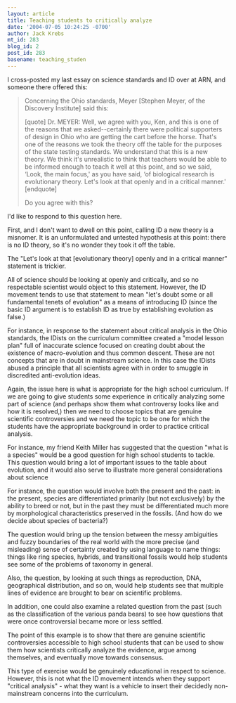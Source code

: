 ```yaml
---
layout: article
title: Teaching students to critically analyze
date: '2004-07-05 10:24:25 -0700'
author: Jack Krebs
mt_id: 283
blog_id: 2
post_id: 283
basename: teaching_studen
---
```

I cross-posted my last essay on science standards and ID over at ARN, and someone there offered this:

> Concerning the Ohio standards, Meyer \[Stephen Meyer, of the Discovery Institute\] said this:
> 
> \[quote\]
> Dr. MEYER: Well, we agree with you, Ken, and this is one of the reasons that we asked--certainly there were political supporters of design in Ohio who are getting the cart before the horse. That's one of the reasons we took the theory off the table for the purposes of the state testing standards. We understand that this is a new theory. We think it's unrealistic to think that teachers would be able to be informed enough to teach it well at this point, and so we said, ‘Look, the main focus,' as you have said, ‘of biological research is evolutionary theory. Let's look at that openly and in a critical manner.' \[endquote\]
> 
> Do you agree with this?

I'd like to respond to this question here.

First, and I don't want to dwell on this point, calling ID a new theory is a misnomer.  It is an unformulated and untested hypothesis at this point: there is no ID theory, so it's no wonder they took it off the table.

The "Let's look at that \[evolutionary theory\] openly and in a critical manner" statement is trickier.  

All of science should be looking at openly and critically, and so no respectable scientist would object to this statement.  However, the ID movement tends to use that statement to mean "let's doubt some or all fundamental tenets of evolution" as a means of introducing ID (since the basic ID argument is to establish ID as true by establishing evolution as false.)  

For instance, in response to the statement about critical analysis in the Ohio standards, the IDists on the curriculum committee created a "model lesson plan" full of inaccurate science focused on creating doubt about the existence of macro-evolution and thus common descent.  These are not concepts that are in doubt in mainstream science.  In this case the IDists abused a principle that all scientists agree with in order to smuggle in discredited anti-evolution ideas.

Again, the issue here is what is appropriate for the high school curriculum.  If we are going to give students some experience in critically analyzing some part of science (and perhaps show them what controversy looks like and how it is resolved,) then we need to choose topics that are genuine scientific controversies and we need the topic to be one for which the students have the appropriate background in order to practice critical analysis.

For instance, my friend Keith Miller has suggested that the question "what is a species" would be a good question for high school students to tackle.  This question would bring a lot of important issues to the table about evolution, and it would also serve to illustrate more general considerations about science

For instance, the question would involve both the present and the past: in the present, species are differentiated primarily (but not exclusively) by the ability to breed or not, but in the past they must be differentiated much more by morphological characteristics preserved in the fossils.  (And how do we decide about species of bacteria?)

The question would bring up the tension between the messy ambiguities and fuzzy boundaries of the real world with the more precise (and misleading) sense of certainty created by using language to name things: things like ring species, hybrids, and transitional fossils would help students see some of the problems of taxonomy in general.

Also, the question, by looking at such things as reproduction, DNA, geographical distribution, and so on, would help students see that multiple lines of evidence are brought to bear on scientific problems.

In addition, one could also examine a related question from the past (such as the classification of the various panda bears) to see how questions that were once controversial became more or less settled.

The point of this example is to show that there are genuine scientific controversies accessible to high school students that can be used to show them how scientists critically analyze the evidence, argue among themselves, and eventually move towards consensus.

This type of exercise would be genuinely educational in respect to science.  However, this is not what the ID movement intends when they support "critical analysis" - what they want is a vehicle to insert their decidedly non-mainstream concerns into the curriculum.
